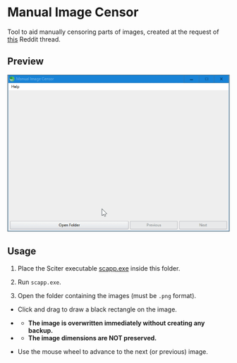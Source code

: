 # Manual Image Censor

Tool to aid manually censoring parts of images, created at the request of [this](https://old.reddit.com/r/software/comments/k06117/looking_for_a_program_to_easily_draw_black_boxes/) Reddit thread.

## Preview

![screenshot](preview.gif)

## Usage

1. Place the Sciter executable [scapp.exe](https://github.com/c-smile/sciter-sdk/tree/master/bin.win/x64) inside this folder.

2. Run `scapp.exe`.

3. Open the folder containing the images (must be `.png` format).

-  Click and drag to draw a black rectangle on the image.  
- - **The image is overwritten immediately without creating any backup.**
- - **The image dimensions are NOT preserved.**

-  Use the mouse wheel to advance to the next (or previous) image.